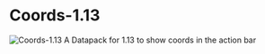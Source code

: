 # Coords-1.13
![Coords-1.13](https://gfycat.com/CandidUnnaturalBullmastiff)
A Datapack for 1.13 to show coords in the action bar
